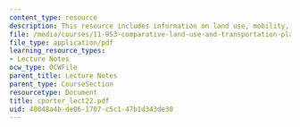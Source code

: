 ```yaml
---
content_type: resource
description: This resource includes information on land use, mobility, and accessibility.
file: /media/courses/11-953-comparative-land-use-and-transportation-planning-spring-2006/40048a4bde061707c5c147b1d343de30_cporter_lect22.pdf
file_type: application/pdf
learning_resource_types:
- Lecture Notes
ocw_type: OCWFile
parent_title: Lecture Notes
parent_type: CourseSection
resourcetype: Document
title: cporter_lect22.pdf
uid: 40048a4b-de06-1707-c5c1-47b1d343de30
---
```

